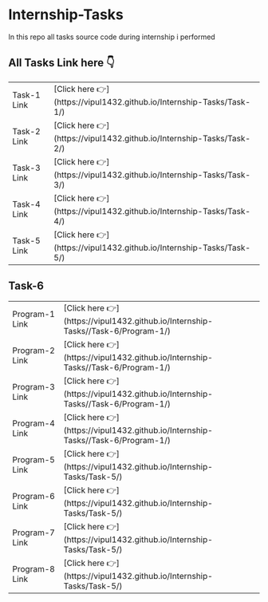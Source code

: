 # Internship-Tasks
In this repo all tasks source code during internship i performed

<h2>
  All Tasks Link here 👇
</h2>

<table>
  <tr>
    <td> Task-1 Link</td>
    <td> 
    [Click here 👉](https://vipul1432.github.io/Internship-Tasks/Task-1/) 
    </td>
  </tr>
  <tr>
    <td> Task-2 Link</td>
    <td> 
    [Click here 👉](https://vipul1432.github.io/Internship-Tasks/Task-2/) 
    </td>
  </tr> 
  <tr>
    <td> Task-3 Link</td>
    <td> 
    [Click here 👉](https://vipul1432.github.io/Internship-Tasks/Task-3/) 
    </td>
  </tr>
  <tr>
    <td> Task-4 Link</td>
    <td> 
    [Click here 👉](https://vipul1432.github.io/Internship-Tasks/Task-4/) 
    </td>
  </tr>
  <tr>
    <td> Task-5 Link</td>
    <td> 
    [Click here 👉](https://vipul1432.github.io/Internship-Tasks/Task-5/) 
    </td>
  </tr>
</table>

<table>
<h2>Task-6</h2>
  <tr>
    <td> Program-1 Link</td>
    <td> 
    [Click here 👉](https://vipul1432.github.io/Internship-Tasks//Task-6/Program-1/) 
    </td>
  </tr>
  <tr>
    <td> Program-2 Link</td>
    <td> 
    [Click here 👉](https://vipul1432.github.io/Internship-Tasks//Task-6/Program-1/)
    </td>
  </tr> 
  <tr>
    <td> Program-3 Link</td>
    <td> 
    [Click here 👉](https://vipul1432.github.io/Internship-Tasks//Task-6/Program-1/) 
    </td>
  </tr>
  <tr>
    <td> Program-4 Link</td>
    <td>
    [Click here 👉](https://vipul1432.github.io/Internship-Tasks//Task-6/Program-1/)
    </td>
  </tr>
  <tr>
    <td> Program-5 Link</td>
    <td> 
    [Click here 👉](https://vipul1432.github.io/Internship-Tasks/Task-5/) 
    </td>
  </tr>
  <tr>
    <td> Program-6 Link</td>
    <td> 
    [Click here 👉](https://vipul1432.github.io/Internship-Tasks/Task-5/) 
    </td>
  </tr>
  <tr>
    <td> Program-7 Link</td>
    <td> 
    [Click here 👉](https://vipul1432.github.io/Internship-Tasks/Task-5/) 
    </td>
  </tr>
  <tr>
    <td> Program-8 Link</td>
    <td> 
    [Click here 👉](https://vipul1432.github.io/Internship-Tasks/Task-5/) 
    </td>
  </tr>
</table>
 
